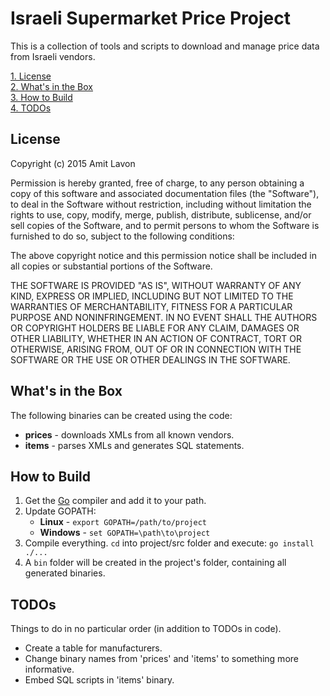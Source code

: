 Israeli Supermarket Price Project
=================================

This is a collection of tools and scripts to download and manage price data
from Israeli vendors.

[1. License](#license)  
[2. What's in the Box](#whats-in-the-box)  
[3. How to Build](#how-to-build)  
[4. TODOs](#todos)

License
-------

Copyright (c) 2015 Amit Lavon

Permission is hereby granted, free of charge, to any person obtaining a copy
of this software and associated documentation files (the "Software"), to deal
in the Software without restriction, including without limitation the rights
to use, copy, modify, merge, publish, distribute, sublicense, and/or sell
copies of the Software, and to permit persons to whom the Software is
furnished to do so, subject to the following conditions:

The above copyright notice and this permission notice shall be included in
all copies or substantial portions of the Software.

THE SOFTWARE IS PROVIDED "AS IS", WITHOUT WARRANTY OF ANY KIND, EXPRESS OR
IMPLIED, INCLUDING BUT NOT LIMITED TO THE WARRANTIES OF MERCHANTABILITY,
FITNESS FOR A PARTICULAR PURPOSE AND NONINFRINGEMENT. IN NO EVENT SHALL THE
AUTHORS OR COPYRIGHT HOLDERS BE LIABLE FOR ANY CLAIM, DAMAGES OR OTHER
LIABILITY, WHETHER IN AN ACTION OF CONTRACT, TORT OR OTHERWISE, ARISING FROM,
OUT OF OR IN CONNECTION WITH THE SOFTWARE OR THE USE OR OTHER DEALINGS IN
THE SOFTWARE.

What's in the Box
-----------------

The following binaries can be created using the code:

* **prices** - downloads XMLs from all known vendors.
* **items** - parses XMLs and generates SQL statements.

How to Build
------------

1. Get the [Go](http://golang.org/) compiler and add it to your path.
2. Update GOPATH:
   * **Linux** - `export GOPATH=/path/to/project`
   * **Windows** - `set GOPATH=\path\to\project`
3. Compile everything. `cd` into project/src folder and execute:
   `go install ./...`
4. A `bin` folder will be created in the project's folder, containing all
   generated binaries.

TODOs
-----

Things to do in no particular order (in addition to TODOs in code).

* Create a table for manufacturers.
* Change binary names from 'prices' and 'items' to something more informative.
* Embed SQL scripts in 'items' binary.

